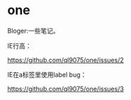 one
===

Bloger:一些笔记。

IE行高：

https://github.com/ql9075/one/issues/2

IE在a标签里使用label bug：

https://github.com/ql9075/one/issues/3
